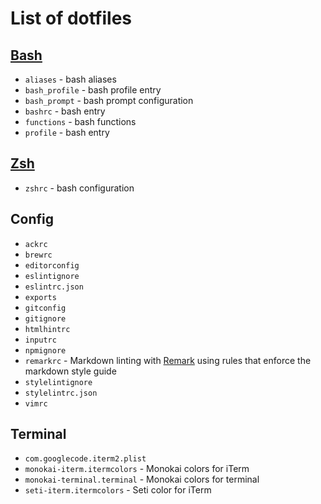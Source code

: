 # List of dotfiles
## [Bash](BASH.md)

*   `aliases` - bash aliases
*   `bash_profile` - bash profile entry
*   `bash_prompt` - bash prompt configuration
*   `bashrc` - bash entry
*   `functions` - bash functions
*   `profile` - bash entry

## [Zsh](ZSH-ALCHEMY.md)
*   `zshrc` - bash configuration

## Config
*   `ackrc`
*   `brewrc`
*   `editorconfig`
*   `eslintignore`
*   `eslintrc.json`
*   `exports`
*   `gitconfig`
*   `gitignore`
*   `htmlhintrc`
*   `inputrc`
*   `npmignore`
*   `remarkrc` - Markdown linting with [Remark](https://github.com/remarkjs/remark-lint) using rules that enforce the markdown style guide
*   `stylelintignore`
*   `stylelintrc.json`
*   `vimrc`

## Terminal
*   `com.googlecode.iterm2.plist`
*   `monokai-iterm.itermcolors` - Monokai colors for iTerm
*   `monokai-terminal.terminal` - Monokai colors for terminal
*   `seti-iterm.itermcolors` - Seti color for iTerm
